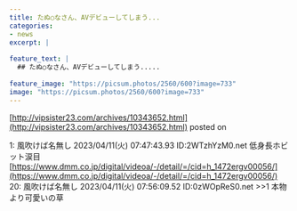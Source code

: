 ```yaml
---
title: たぬ○なさん、AVデビューしてしまう...
categories:
- news
excerpt: |
  
feature_text: |
  ## たぬ○なさん、AVデビューしてしまう.....
  
feature_image: "https://picsum.photos/2560/600?image=733"
image: "https://picsum.photos/2560/600?image=733"
---
```


[http://vipsister23.com/archives/10343652.html](http://vipsister23.com/archives/10343652.html)
posted on 

<!--more-->

1: 風吹けば名無し 2023/04/11(火) 07:47:43.93 ID:2WTzhYzM0.net 低身長ホビット涙目 [https://www.dmm.co.jp/digital/videoa/-/detail/=/cid=h_1472ergv00056/](https://www.dmm.co.jp/digital/videoa/-/detail/=/cid=h_1472ergv00056/) 20: 風吹けば名無し 2023/04/11(火) 07:56:09.52 ID:0zWOpReS0.net &gt;&gt;1 本物より可愛いの草
